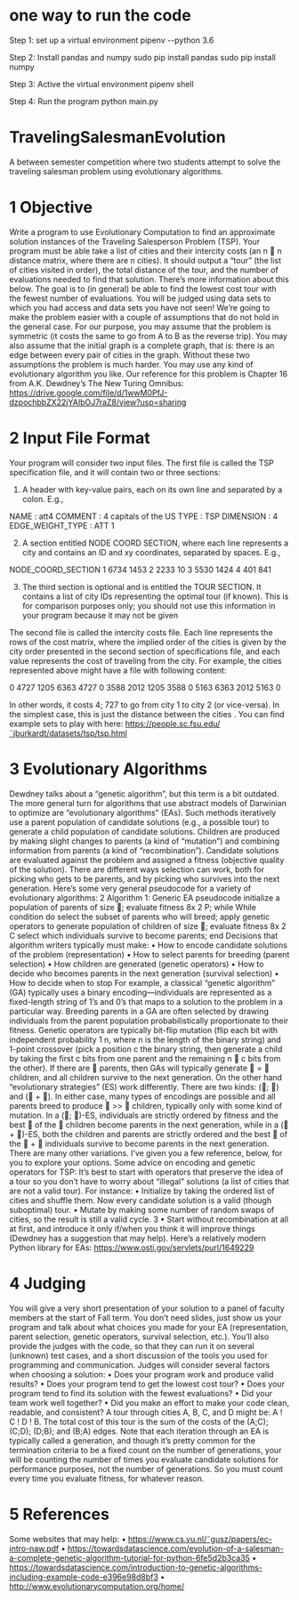 # one way to run the code
Step 1: set up a virtual environment 
    pipenv --python 3.6

Step 2: Install pandas and numpy 
    sudo pip install pandas
    sudo pip install numpy

Step 3: Active the virtual environment
    pipenv shell

Step 4: Run the program
    python main.py 


# TravelingSalesmanEvolution
A between semester competition where two students attempt to solve the traveling salesman problem using evolutionary algorithms.

# 1 Objective
Write a program to use Evolutionary Computation to find an approximate solution instances of the
Traveling Salesperson Problem (TSP). Your program must be able take a list of cities and their
intercity costs (an n  n distance matrix, where there are n cities). It should output a “tour” (the
list of cities visited in order), the total distance of the tour, and the number of evaluations needed
to find that solution. There’s more information about this below. The goal is to (in general) be able
to find the lowest cost tour with the fewest number of evaluations. You will be judged using data
sets to which you had access and data sets you have not seen!
We’re going to make the problem easier with a couple of assumptions that do not hold in the
general case. For our purpose, you may assume that the problem is symmetric (it costs the same to
go from A to B as the reverse trip). You may also assume that the initial graph is a complete graph,
that is: there is an edge between every pair of cities in the graph. Without these two assumptions
the problem is much harder.
You may use any kind of evolutionary algorithm you like. Our reference for this problem is
Chapter 16 from A.K. Dewdney’s The New Turing Omnibus:
https://drive.google.com/file/d/1wwM0PfJ-dzpochbbZX22jYAIbOJ7raZ8/view?usp=sharing

# 2 Input File Format
Your program will consider two input files. The first file is called the TSP specification file, and it
will contain two or three sections:
1. A header with key-value pairs, each on its own line and separated by a colon. E.g.,

NAME : att4
COMMENT : 4 capitals of the US
TYPE : TSP
DIMENSION : 4
EDGE_WEIGHT_TYPE : ATT
1

2. A section entitled NODE COORD SECTION, where each line represents a city and contains
an ID and xy coordinates, separated by spaces. E.g.,

NODE_COORD_SECTION
1 6734 1453
2 2233 10
3 5530 1424
4 401 841

3. The third section is optional and is entitled the TOUR SECTION. It contains a list of city IDs
representing the optimal tour (if known). This is for comparison purposes only; you should
not use this information in your program because it may not be given

The second file is called the intercity costs file. Each line represents the rows of the cost matrix,
where the implied order of the cities is given by the city order presented in the second section of
specifications file, and each value represents the cost of traveling from the city. For example, the
cities represented above might have a file with following content:

0 4727 1205 6363
4727 0 3588 2012
1205 3588 0 5163
6363 2012 5163 0

In other words, it costs 4; 727 to go from city 1 to city 2 (or vice-versa). In the simplest
case, this is just the distance between the cities . You can find example sets to play with here:
https://people.sc.fsu.edu/˜jburkardt/datasets/tsp/tsp.html

# 3 Evolutionary Algorithms
Dewdney talks about a “genetic algorithm”, but this term is a bit outdated. The more general turn
for algorithms that use abstract models of Darwinian to optimize are “evolutionary algorithms”
(EAs). Such methods iteratively use a parent population of candidate solutions (e.g., a possible
tour) to generate a child population of candidate solutions. Children are produced by making
slight changes to parents (a kind of “mutation”) and combining information from parents (a kind
of “recombination”). Candidate solutions are evaluated against the problem and assigned a fitness
(objective quality of the solution). There are different ways selection can work, both for picking
who gets to be parents, and by picking who survives into the next generation.
Here’s some very general pseudocode for a variety of evolutionary algorithms:
2
Algorithm 1: Generic EA pseudocode
initialize a population of parents of size ;
evaluate fitness 8x 2 P;
while While condition do
select the subset of parents who will breed;
apply genetic operators to generate population of children of size ;
evaluate fitness 8x 2 C select which individuals survive to become parents;
end
Decisions that algorithm writers typically must make:
• How to encode candidate solutions of the problem (representation)
• How to select parents for breeding (parent selection)
• How children are generated (genetic operators)
• How to decide who becomes parents in the next generation (survival selection)
• How to decide when to stop
For example, a classical “genetic algorithm” (GA) typically uses a binary encoding—individuals
are represented as a fixed-length string of 1’s and 0’s that maps to a solution to the problem in a
particular way. Breeding parents in a GA are often selected by drawing individuals from the parent
population probabilistically proportionate to their fitness. Genetic operators are typically bit-flip
mutation (flip each bit with independent probability 1
n, where n is the length of the binary string)
and 1-point crossover (pick a position c the binary string, then generate a child by taking the first c
bits from one parent and the remaining n 􀀀 c bits from the other). If there are  parents, then GAs
will typically generate  =  children, and all children survive to the next generation.
On the other hand “evolutionary strategies” (ES) work differently. There are two kinds: (; )
and ( + ). In either case, many types of encodings are possible and all parents breed to produce
 >>  children, typically only with some kind of mutation. In a (; )-ES, individuals are strictly
ordered by fitness and the best  of the  children become parents in the next generation, while
in a ( + )-ES, both the children and parents are strictly ordered and the best  of the  + 
individuals survive to become parents in the next generation.
There are many other variations. I’ve given you a few reference, below, for you to explore your
options.
Some advice on encoding and genetic operators for TSP: It’s best to start with operators that
preserve the idea of a tour so you don’t have to worry about “illegal” solutions (a list of cities that
are not a valid tour). For instance:
• Initialize by taking the ordered list of cities and shuffle them. Now every candidate solution
is a valid (though suboptimal) tour.
• Mutate by making some number of random swaps of cities, so the result is still a valid cycle.
3
• Start without recombination at all at first, and introduce it only if/when you think it will
improve things (Dewdney has a suggestion that may help).
Here’s a relatively modern Python library for EAs:
https://www.osti.gov/servlets/purl/1649229

# 4 Judging
You will give a very short presentation of your solution to a panel of faculty members at the start of
Fall term. You don’t need slides, just show us your program and talk about what choices you made
for your EA (representation, parent selection, genetic operators, survival selection, etc.). You’ll
also provide the judges with the code, so that they can run it on several (unknown) test cases, and
a short discussion of the tools you used for programming and communication.
Judges will consider several factors when choosing a solution:
• Does your program work and produce valid results?
• Does your program tend to get the lowest cost tour?
• Does your program tend to find its solution with the fewest evaluations?
• Did your team work well together?
• Did you make an effort to make your code clean, readable, and consistent?
A tour through cities A, B, C, and D might be: A ! C ! D ! B. The total cost of this tour
is the sum of the costs of the (A;C); (C;D); (D;B); and (B;A) edges.
Note that each iteration through an EA is typically called a generation, and though it’s pretty
common for the termination criteria to be a fixed count on the number of generations, your will be
counting the number of times you evaluate candidate solutions for performance purposes, not the
number of generations. So you must count every time you evaluate fitness, for whatever reason.

# 5 References
Some websites that may help:
• https://www.cs.vu.nl/˜gusz/papers/ec-intro-naw.pdf
• https://towardsdatascience.com/evolution-of-a-salesman-a-complete-genetic-algorithm-tutorial-for-python-6fe5d2b3ca35
• https://towardsdatascience.com/introduction-to-genetic-algorithms-including-example-code-e396e98d8bf3
• http://www.evolutionarycomputation.org/home/

